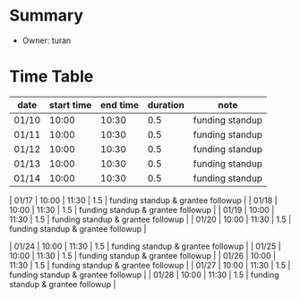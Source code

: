 # Summary
* Owner: turan

# Time Table
| date  | start time  | end time | duration  |  note |
|---|---|---|---|---|
| 01/10  | 10:00  | 10:30  | 0.5  | funding standup  |
| 01/11  | 10:00  | 10:30  | 0.5  | funding standup  |
| 01/12  | 10:00  | 10:30  | 0.5  | funding standup  |
| 01/13  | 10:00  | 10:30  | 0.5  | funding standup  |
| 01/14  | 10:00  | 10:30  | 0.5  | funding standup  |

| 01/17  | 10:00  | 11:30  | 1.5  | funding standup & grantee followup |
| 01/18  | 10:00  | 11:30  | 1.5  | funding standup & grantee followup |
| 01/19  | 10:00  | 11:30  | 1.5  | funding standup & grantee followup |
| 01/20  | 10:00  | 11:30  | 1.5  | funding standup & grantee followup |

| 01/24  | 10:00  | 11:30  | 1.5  | funding standup & grantee followup |
| 01/25  | 10:00  | 11:30  | 1.5  | funding standup & grantee followup |
| 01/26  | 10:00  | 11:30  | 1.5  | funding standup & grantee followup |
| 01/27  | 10:00  | 11:30  | 1.5  | funding standup & grantee followup |
| 01/28  | 10:00  | 11:30  | 1.5  | funding standup & grantee followup |
